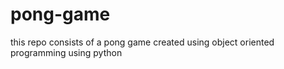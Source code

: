 # pong-game
this repo consists of a pong game created using object oriented programming using python

